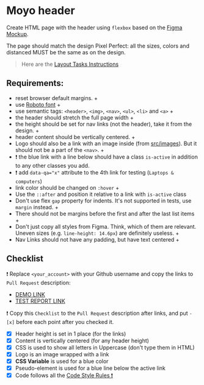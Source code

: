 # Moyo header
Create HTML page with the header using `flexbox` based on the [Figma Mockup](https://www.figma.com/file/1sog2rmfyCjnVxkeZ3ptnc/MOYO-%2F-Header?node-id=0%3A1&mode=dev).

The page should match the design Pixel Perfect: all the sizes, colors and distanced MUST be the same as on the design.

> Here are the [Layout Tasks Instructions](https://mate-academy.github.io/layout_task-guideline)

## Requirements:

- reset browser default margins. +
- use [Roboto font](https://fonts.google.com/specimen/Roboto) +
- use semantic tags: `<header>`, `<img>`, `<nav>`, `<ul>`, `<li>` and `<a>` +
- the header should stretch the full page width +
- the height should be set for nav links (not the header), take it from the design. +
- header content should be vertically centered. +
- Logo should also be a link with an image inside (from [src/images](src/images)). But it should not be a part of the `<nav>`. +
- ❗️ the blue link with a line below should have a class `is-active` in addition to any other classes you add.
- ❗️ add `data-qa="x"` attribute to the 4th link for testing (`Laptops & computers`)
- link color should be changed on `:hover` +
- Use the `::after` and position it relative to a link with `is-active` class
- Don't use flex `gap` property for indents. It's not supported in tests, use `margin` instead. +
- There should not be margins before the first and after the last list items +
- Don't just copy all styles from Figma. Think, which of them are relevant. Uneven sizes (e.g. `line-height: 14.6px`) are definitely useless. +
- Nav Links should not have any padding, but have text centered +

## Checklist

❗️ Replace `<your_account>` with your Github username and copy the links to `Pull Request` description:

- [DEMO LINK](https://ketinng.github.io/layout_moyo-header/)
- [TEST REPORT LINK](https://ketinng.github.io/layout_moyo-header/report/html_report/)

❗️ Copy this `Checklist` to the `Pull Request` description after links, and put `- [x]` before each point after you checked it.

- [X] Header height is set in 1 place (for the links)
- [X] Content is vertically centered (for any header height)
- [X] CSS is used to show all letters in Uppercase (don't type them in HTML)
- [X] Logo is an image wrapped with a link
- [X] **CSS Variable** is used for a blue color
- [X] Pseudo-element is used for a blue line below the active link
- [X] Code follows all the [Code Style Rules ❗️](./checklist.md)
